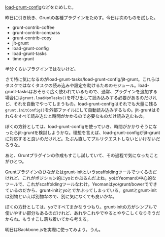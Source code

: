 [load-grunt-config][npmjs-load-grunt-config]などをためした。

昨日に引き続き、Gruntの各種プラグインをためす。今日は次のものを試した。

- grunt-contrib-coffee
- grunt-contrib-compass
- grunt-contrib-copy
- jit-grunt
- load-grunt-config
- load-grunt-tasks
- time-grunt

半分くらいプラグインではないけど。

さて特に気になるのがload-grunt-tasks/load-grunt-config/jit-grunt。これらはタスクではなくタスクの読み込みや設定を助けるためのモジュール。load-grunt-tasksはおそらく広く使われているもので、通常、プラグインを追加する場合には`grunt.loadNpmTasks()`を呼び出して読み込みする必要があるのだけれど、それを自動でやってしまうもの。load-grunt-configはそれでも大量に残る`grunt.initConfig()`を外部ファイルにして自動読み込みするもの。jit-gruntはそれらをすべて読み込むと時間がかかるので必要なものだけ読み込むもの。

ぼくの方針としては、load-grunt-configを使っていき、時間がかかりそうになったらjit-gruntを検討しようかな。理想を言えば、load-grunt-configがjit-gruntに対応すると良いのだけれど。たぶん直してプルリクエストしないといけないだろうな。

あと、Gruntプラグインの作成もすこし試していて、その過程で気になったことがひとつ。

Gruntプラグインのひながたはgrunt-initというscaffoldingツールでつくるのだけれど、これがポジション的にyoとかぶるんだよね。yoはYeomanの中心的なツールで、これがscaffoldingツールなわけ。Yeomanはyo/grunt/bowerでできているのだから、grunt-initとyoとでかぶってしまっている。gruntとgrunt-initは別物といえば別物なので、別に気になくても良いかな。

ぼくの方針としては、yoですべてまかなうつもり。grunt-initの方がシンプルで使いやすい部分もあるのだけれど、あれやこれやでやるとややこしくなりそうだからね。もうすこし落ち着いてから考える。

明日はBackbone.jsを実際に使ってみよう。うん。

[npmjs-load-grunt-config]: https://npmjs.org/package/load-grunt-config

